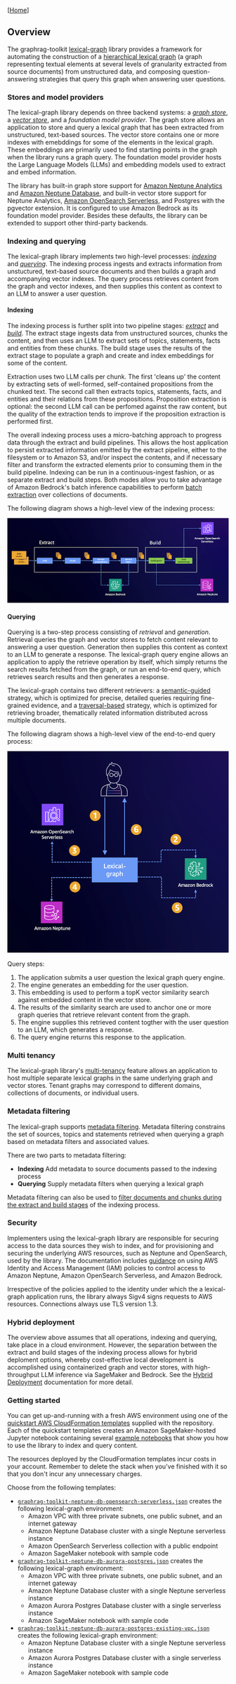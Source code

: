 [[Home](./)]

## Overview

The graphrag-toolkit [lexical-graph](../../lexical-graph/) library provides a framework for automating the construction of a [hierarchical lexical graph](graph-model.md) (a graph representing textual elements at several levels of granularity extracted from source documents) from unstructured data, and composing question-answering strategies that query this graph when answering user questions.

### Stores and model providers

The lexical-graph library depends on three backend systems: a [_graph store_](./storage-model.md#graph-store), a [_vector store_](./storage-model.md#vector-store), and a _foundation model provider_. The graph store allows an application to store and query a lexical graph that has been extracted from unstructured, text-based sources. The vector store contains one or more indexes with emebddings for some of the elements in the lexical graph. These embeddings are primarily used to find starting points in the graph when the library runs a graph query. The foundation model provider hosts the Large Language Models (LLMs) and embedding models used to extract and embed information.

The library has built-in graph store support for [Amazon Neptune Analytics](https://docs.aws.amazon.com/neptune-analytics/latest/userguide/what-is-neptune-analytics.html) and [Amazon Neptune Database](https://docs.aws.amazon.com/neptune/latest/userguide/intro.html), and built-in vector store support for Neptune Analytics, [Amazon OpenSearch Serverless](https://docs.aws.amazon.com/opensearch-service/latest/developerguide/serverless.html), and Postgres with the pgvector extension. It is configured to use Amazon Bedrock as its foundation model provider. Besides these defaults, the library can be extended to support other third-party backends.

### Indexing and querying

The lexical-graph library implements two high-level processes: [_indexing_](./indexing.md) and [_querying_](./querying.md). The indexing process ingests and extracts information from unstuctured, text-based source documents and then builds a graph and accompanying vector indexes. The query process retrieves content from the graph and vector indexes, and then supplies this content as context to an LLM to answer a user question.

#### Indexing

The indexing process is further split into two pipeline stages: [_extract_](./indexing.md#extract) and [_build_](./indexing.md#build). The extract stage ingests data from unstructured sources, chunks the content, and then uses an LLM to extract sets of topics, statements, facts and entities from these chunks. The build stage uses the results of the extract stage to populate a graph and create and index embeddings for some of the content. 

Extraction uses two LLM calls per chunk. The first 'cleans up' the content by extracting sets of well-formed, self-contained propositions from the chunked text. The second call then extracts topics, statements, facts, and entities and their relations from these propositions. Proposition extraction is optional: the second LLM call can be perfomed against the raw content, but the quality of the extraction tends to improve if the proposition extraction is performed first.

The overall indexing process uses a micro-batching approach to progress data through the extract and build pipelines. This allows the host application to persist extracted information emitted by the extract pipeline, either to the filesystem or to Amazon S3, and/or inspect the contents, and if necessary filter and transform the extracted elements prior to consuming them in the build pipeline. Indexing can be run in a continuous-ingest fashion, or as separate extract and build steps. Both modes allow you to take advantage of Amazon Bedrock's batch inference capabilities to perform [batch extraction](./batch-extraction.md) over collections of documents.

The following diagram shows a high-level view of the indexing process:

![Indexing](../../images/extract-and-build.png)

#### Querying

Querying is a two-step process consisting of _retrieval_ and _generation_. Retrieval queries the graph and vector stores to fetch content relevant to answering a user question. Generation then supplies this content as context to an LLM to generate a response. The lexical-graph query engine allows an application to apply the retrieve operation by itself, which simply returns the search results fetched from the graph, or run an end-to-end query, which retrieves search results and then generates a response. 

The lexical-graph contains two different retrievers: a [semantic-guided](./querying.md#semanticguidedretriever) strategy, which is optimized for precise, detailed queries requiring fine-grained evidence, and a [traversal-based](./querying.md#traversalbasedretriever) strategy, which is optimized for retrieving broader, thematically related information distributed across multiple documents.

The following diagram shows a high-level view of the end-to-end query process:

![Querying](../../images/question-answering.png)

Query steps:

  1. The application submits a user question the lexical graph query engine.
  2. The engine generates an embedding for the user question.
  3. This embedding is used to perform a topK vector similarity search against embedded content in the vector store.
  4. The results of the similarity search are used to anchor one or more graph queries that retrieve relevant content from the graph.
  5. The engine supplies this retrieved content togther with the user question to an LLM, which generates a response.
  6. The query engine returns this response to the application.

### Multi tenancy

The lexical-graph library's [multi-tenancy](./multi-tenancy.md) feature allows an application to host multiple separate lexical graphs in the same underlying graph and vector stores. Tenant graphs may correspond to different domains, collections of documents, or individual users.

### Metadata filtering

The lexical-graph supports [metadata filtering](./metadata-filtering.md). Metadata filtering constrains the set of sources, topics and statements retrieved when querying a graph based on metadata filters and associated values. 

There are two parts to metadata filtering:

  - **Indexing** Add metadata to source documents passed to the indexing process
  - **Querying** Supply metadata filters when querying a lexical graph
  
Metadata filtering can also be used to [filter documents and chunks during the extract and build stages](./metadata-filtering.md#using-metadata-to-filter-documents-in-the-extract-and-build-stages) of the indexing process.

### Security

Implementers using the lexical-graph library are responsible for securing access to the data sources they wish to index, and for provisioning and securing the underlying AWS resources, such as Neptune and OpenSearch, used by the library. The documentation includes [guidance](./security.md) on using AWS Identity and Access Management (IAM) policies to control access to Amazon Neptune, Amazon OpenSearch Serverless, and Amazon Bedrock.

Irrespective of the policies applied to the identity under which the a lexical-graph application runs, the library always Sigv4 signs requests to AWS resources. Connections always use TLS version 1.3.

### Hybrid deployment

The overview above assumes that all operations, indexing and querying, take place in a cloud environment. However, the separation between the extract and build stages of the indexing process allows for hybrid deploment options, whereby cost-effective local development is accomplished using containerized graph and vector stores, with high-throughput LLM inference via SageMaker and Bedrock. See the [Hybrid Deployment](./hybrid-deployment.md) documentation for more detail.

### Getting started

You can get up-and-running with a fresh AWS environment using one of the [quickstart AWS CloudFormation templates](../../examples/lexical-graph/cloudformation-templates/) supplied with the repository. Each of the quickstart templates creates an Amazon SageMaker-hosted Jupyter notebook containing several [example notebooks](../../examples/lexical-graph/notebooks/) that show you how to use the library to index and query content.

The resources deployed by the CloudFormation templates incur costs in your account. Remember to delete the stack when you've finished with it so that you don't incur any unnecessary charges.

Choose from the following templates:

 - [`graphrag-toolkit-neptune-db-opensearch-serverless.json`](../../examples/lexical-graph/cloudformation-templates/graphrag-toolkit-neptune-db-opensearch-serverless.json) creates the following lexical-graph environment:
   - Amazon VPC with three private subnets, one public subnet, and an internet gateway
   - Amazon Neptune Database cluster with a single Neptune serverless instance
   - Amazon OpenSearch Serverless collection with a public endpoint
   - Amazon SageMaker notebook with sample code
 - [`graphrag-toolkit-neptune-db-aurora-postgres.json`](../../examples/lexical-graph/cloudformation-templates/graphrag-toolkit-neptune-db-aurora-postgres.json) creates the following lexical-graph environment:
   - Amazon VPC with three private subnets, one public subnet, and an internet gateway
   - Amazon Neptune Database cluster with a single Neptune serverless instance
   - Amazon Aurora Postgres Database cluster with a single serverless instance
   - Amazon SageMaker notebook with sample code
 - [`graphrag-toolkit-neptune-db-aurora-postgres-existing-vpc.json`](../../examples/lexical-graph/cloudformation-templates/graphrag-toolkit-neptune-db-aurora-postgres.json) creates the following lexical-graph environment:
   - Amazon Neptune Database cluster with a single Neptune serverless instance
   - Amazon Aurora Postgres Database cluster with a single serverless instance
   - Amazon SageMaker notebook with sample code
